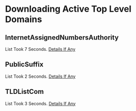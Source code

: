 # Downloading Active Top Level Domains

## InternetAssignedNumbersAuthority
List Took 7 Seconds.
[Details If Any](https://github.com/deathbybandaid/piholeparser/blob/master/RecentRunLogs/housekeepingscripts/tldscripts/InternetAssignedNumbersAuthority.log)

## PublicSuffix
List Took 2 Seconds.
[Details If Any](https://github.com/deathbybandaid/piholeparser/blob/master/RecentRunLogs/housekeepingscripts/tldscripts/PublicSuffix.log)

## TLDListCom
List Took 3 Seconds.
[Details If Any](https://github.com/deathbybandaid/piholeparser/blob/master/RecentRunLogs/housekeepingscripts/tldscripts/TLDListCom.log)

